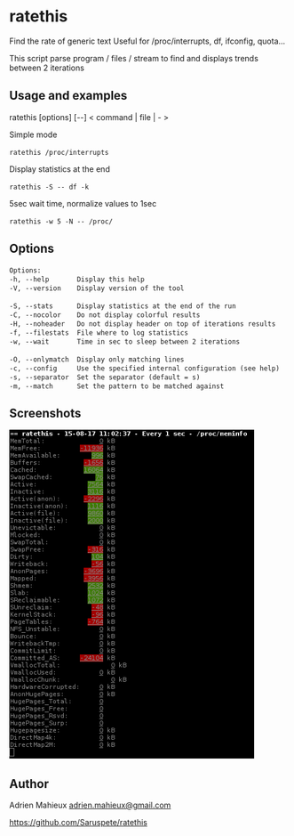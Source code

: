 # ratethis

Find the rate of generic text
Useful for /proc/interrupts, df, ifconfig, quota...


This script parse program / files / stream to find and displays trends between 2 iterations

## Usage and examples

ratethis [options] [--] < command | file | - >

Simple mode 

``ratethis /proc/interrupts``

Display statistics at the end

``ratethis -S -- df -k``

5sec wait time, normalize values to 1sec

``ratethis -w 5 -N -- /proc/``

## Options 

    Options:
    -h, --help       Display this help
    -V, --version    Display version of the tool
 
    -S, --stats      Display statistics at the end of the run
    -C, --nocolor    Do not display colorful results
    -H, --noheader   Do not display header on top of iterations results
    -f, --filestats  File where to log statistics
    -w, --wait       Time in sec to sleep between 2 iterations
 
    -O, --onlymatch  Display only matching lines
    -c, --config     Use the specified internal configuration (see help)
    -s, --separator  Set the separator (default = s)
    -m, --match      Set the pattern to be matched against


## Screenshots

![/proc/meminfo output](https://raw.githubusercontent.com/Saruspete/ratethis/master/doc/screen_meminfo.png)


## Author

Adrien Mahieux <adrien.mahieux@gmail.com>

https://github.com/Saruspete/ratethis

